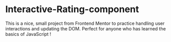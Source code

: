 # Interactive-Rating-component
This is a nice, small project from Frontend Mentor to practice handling user interactions and updating the DOM. Perfect for anyone who has learned the basics of JavaScript !
